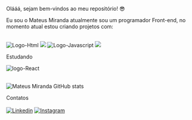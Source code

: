 Olááá, sejam bem-vindos ao meu repositório! :sunglasses:

Eu sou o Mateus Miranda atualmente sou um programador Front-end, no momento atual estou criando projetos com: 
<br>
<br>

<img src="https://img.shields.io/badge/HTML5-E34F26?style=for-the-badge&logo=html5&logoColor=white" alt="Logo-Html" >
<img src="https://img.shields.io/badge/CSS3-1572B6?style=for-the-badge&logo=css3&logoColor=white alt="Logo-Css">
<img src="https://img.shields.io/badge/JavaScript-F7DF1E?style=for-the-badge&logo=javascript&logoColor=black" alt="Logo-Javascript">
<img src="https://ziadoua.github.io/m3-Markdown-Badges/badges/React/react2.svg">

<br>

Estudando 

<img src="https://img.shields.io/badge/React-white?style=for-the-badge&logo=react&logoColor=61DAFB" alt="logo-React">
<br>
<br>

![Mateus Miranda GitHub stats](https://github-readme-stats.vercel.app/api?username=MateusMiranda20&show_icons=true&theme=radical)

Contatos 
<br><br>
 [![Linkedin](https://img.shields.io/badge/LinkedIn-0077B5?style=for-the-badge&logo=linkedin&logoColor=white)](https://www.linkedin.com/in/mateus-miranda-143374220/)
  [![Instagram](https://img.shields.io/badge/Instagram-E4405F?style=for-the-badge&logo=instagram&logoColor=white)](https://www.instagram.com/maateus_miirandaa/)

